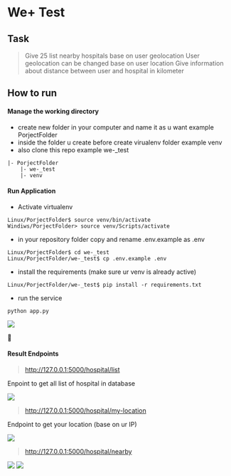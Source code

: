 # We+ Test

## Task

> Give 25 list nearby hospitals base on user geolocation 
> User geolocation can be changed base on user location
> Give information about distance between user and hospital in kilometer

## How to run

#### Manage the working directory

- create new folder in your computer and name it as u want example PorjectFolder
- inside the folder u create before create virualenv folder example venv
- also clone this repo example we-_test

```
|- PorjectFolder
    |- we-_test
    |- venv
```

#### Run Application

- Activate virtualenv
```bash=
Linux/PorjectFolder$ source venv/bin/activate
Windiws/PorjectFolder> source venv/Scripts/activate
```
- in your repository folder copy and rename .env.example as .env

```bash=
Linux/PorjectFolder$ cd we-_test
Linux/PorjectFolder/we-_test$ cp .env.example .env
```
- install the requirements (make sure ur venv is already active)
```bash=
Linux/PorjectFolder/we-_test$ pip install -r requirements.txt
```
- run the service
```bash=
python app.py
```
![](https://i.imgur.com/Uh33E2L.png)

:rocket: 

#### Result Endpoints

> http://127.0.0.1:5000/hospital/list

Enpoint to get all list of hospital in database

![](https://i.imgur.com/xQIMbht.png)

> http://127.0.0.1:5000/hospital/my-location

Endpoint to get your location (base on ur IP)

![](https://i.imgur.com/bKEdOJF.png)

> http://127.0.0.1:5000/hospital/nearby

![](https://i.imgur.com/r1emvZ0.png)
![](https://i.imgur.com/SIBnkPd.png)
